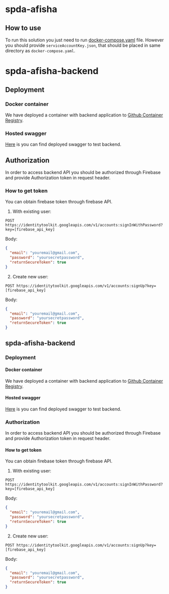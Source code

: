 # spda-afisha

## How to use

To run this solution you just need to run [docker-compose.yaml](./docker-compose.yaml) file.
However you should provide `serviceAccountKey.json`, that should be placed in same directory as `docker-compose.yaml`.

# spda-afisha-backend

## Deployment

### Docker container

We have deployed a container with backend application to [Github Container Registry](https://github.com/vladdan16/spda-afisha/pkgs/container/spda-afisha-backend).

### Hosted swagger

[Here](http://51.250.91.163/swagger-ui/index.html) is you can find deployed swagger to test backend.

## Authorization

In order to access backend API you should be authorized through Firebase and provide Authorization token in request header.

### How to get token

You can obtain firebase token through firebase API.

1. With existing user:

`POST https://identitytoolkit.googleapis.com/v1/accounts:signInWithPassword?key=[firebase_api_key]`

Body:
```json
{
  "email": "youremail@gmail.com",
  "password": "yoursecretpassword",
  "returnSecureToken": true
}
```

2. Create new user:

`POST https://identitytoolkit.googleapis.com/v1/accounts:signUp?key=[firebase_api_key]`

Body:
```json
{
  "email": "youremail@gmail.com",
  "password": "yoursecretpassword",
  "returnSecureToken": true
}
```

## spda-afisha-backend

### Deployment

#### Docker container

We have deployed a container with backend application to [Github Container Registry](https://github.com/vladdan16/spda-afisha/pkgs/container/spda-afisha-backend).

#### Hosted swagger

[Here](http://62.84.112.199/swagger-ui/index.html) is you can find deployed swagger to test backend.

### Authorization

In order to access backend API you should be authorized through Firebase and provide Authorization token in request header.

#### How to get token

You can obtain firebase token through firebase API.

1. With existing user:

`POST https://identitytoolkit.googleapis.com/v1/accounts:signInWithPassword?key=[firebase_api_key]`

Body:
```json
{
  "email": "youremail@gmail.com",
  "password": "yoursecretpassword",
  "returnSecureToken": true
}
```

2. Create new user:

`POST https://identitytoolkit.googleapis.com/v1/accounts:signUp?key=[firebase_api_key]`

Body:
```json
{
  "email": "youremail@gmail.com",
  "password": "yoursecretpassword",
  "returnSecureToken": true
}
```

